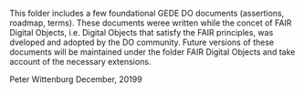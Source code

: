 This folder includes a few foundational GEDE DO documents (assertions, roadmap, terms). These documents weree written while the concet of FAIR Digital Objects, i.e. Digital Objects that satisfy the FAIR principles, was dveloped and adopted by the DO community. Future versions of these documents will be maintained under the folder FAIR Digital Objects and take account of the necessary extensions.

Peter Wittenburg
December, 20199
